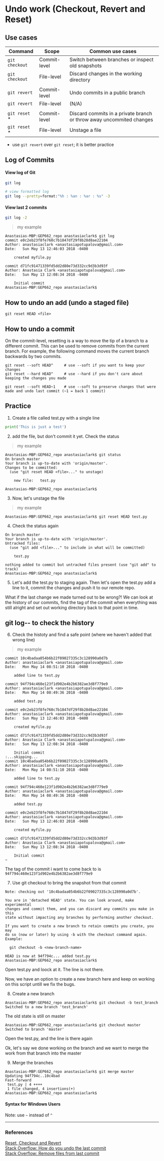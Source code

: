 # Undo work (Checkout, Revert and Reset)

## Use cases

| Command        | Scope              | Common use cases |    
|----------------|--------------------|------------------|
| `git checkout` | Commit-level	      | Switch between branches or inspect old snapshots |
| `git checkout` | File-level	        | Discard changes in the working directory |
|                |                    |                |
| `git revert`	  | Commit-level	      | Undo commits in a public branch |
| `git revert`	  | File-level	        | (N/A) |
|                |                    |                |
| `git reset`  *  | Commit-level       | Discard commits in a private branch or throw away uncommited changes  |  
| `git reset`  *  | File-level	        | Unstage a file |
* use `git revert` over `git reset`; it is better practice


## Log of Commits
#### View log of Git
```bash
git log

# view formatted log
git log --pretty=format:"%h : %an : %ar : %s" -3
```

#### View last 2 commits
```bash
git log -2
```  

>my example  

```git
Anastasias-MBP:GEP662_repo anastasiaclark$ git log
commit e0c2eb23f8fe760c7b1847df29f8b28d8ae22104
Author: anastasiaclark <anastasiapotupalova@gmail.com>
Date:   Sun May 13 12:46:03 2018 -0400

    created myfile.py

commit d71fc91471339fd5dd2d80e73d332cc9d3b3d93f
Author: Anastasia Clark <anastasiapotupalova@gmail.com>
Date:   Sun May 13 12:08:34 2018 -0400

    Initial commit
Anastasias-MBP:GEP662_repo anastasiaclark$
```  

## How to undo an add (undo a staged file)
```git
git reset HEAD <file>       
```

## How to undo a commit 
On the commit-level, resetting is a way to move the tip of a branch to a different commit. This can be used to remove commits from the current branch. For example, the following command moves the current branch backwards by two commits.

```console
git reset --soft HEAD^     # use --soft if you want to keep your changes
git reset --hard HEAD^     # use --hard if you don't care about keeping the changes you made
```

```
git reset --soft HEAD~1    # use --soft to preserve changes that were made and undo last commit (~1 = back 1 commit)
```

## Practice
1. Create a file called test.py with a single line 
```python
print('This is just a test')
```
2. add the file, but don't commit it yet. Check the status

> my example
```git
Anastasias-MBP:GEP662_repo anastasiaclark$ git status
On branch master
Your branch is up-to-date with 'origin/master'.
Changes to be committed:
  (use "git reset HEAD <file>..." to unstage)

	new file:   test.py

Anastasias-MBP:GEP662_repo anastasiaclark$
```
3. Now, let's unstage the file

>my example
```git
Anastasias-MBP:GEP662_repo anastasiaclark$ git reset HEAD test.py  
```
4. Check the status again

```Anastasias-MBP:GEP662_repo anastasiaclark$ git status
On branch master
Your branch is up-to-date with 'origin/master'.
Untracked files:
  (use "git add <file>..." to include in what will be committed)

	test.py

nothing added to commit but untracked files present (use "git add" to track)
Anastasias-MBP:GEP662_repo anastasiaclark$
```
5. Let's add the test.py to staging again. Then let's open the test.py add a line to it, commit the changes and push it to our remote repo.

What if the last change we made turned out to be wrong?! We can look at the history of our commits, find the tag of the commit when everything was still alright and set out working directory back to that point in time.

## git log-- to check the history

6. Check the histoty and find a safe point (where we haven't added that wrong line)
>my example
```Anastasias-MBP:GEP662_repo anastasiaclark$ git log
commit 10c4badaa054b6b22f09027335c3c128990a0d7b
Author: anastasiaclark <anastasiapotupalova@gmail.com>
Date:   Mon May 14 08:51:10 2018 -0400

    added line to test.py

commit 94f794c460e123f1d902e4b2b6382ae3d8f779e9
Author: anastasiaclark <anastasiapotupalova@gmail.com>
Date:   Mon May 14 08:49:36 2018 -0400

    added test.py

commit e0c2eb23f8fe760c7b1847df29f8b28d8ae22104
Author: anastasiaclark <anastasiapotupalova@gmail.com>
Date:   Sun May 13 12:46:03 2018 -0400

    created myfile.py

commit d71fc91471339fd5dd2d80e73d332cc9d3b3d93f
Author: Anastasia Clark <anastasiapotupalova@gmail.com>
Date:   Sun May 13 12:08:34 2018 -0400

    Initial commit
:...skipping...
commit 10c4badaa054b6b22f09027335c3c128990a0d7b
Author: anastasiaclark <anastasiapotupalova@gmail.com>
Date:   Mon May 14 08:51:10 2018 -0400

    added line to test.py

commit 94f794c460e123f1d902e4b2b6382ae3d8f779e9
Author: anastasiaclark <anastasiapotupalova@gmail.com>
Date:   Mon May 14 08:49:36 2018 -0400

    added test.py

commit e0c2eb23f8fe760c7b1847df29f8b28d8ae22104
Author: anastasiaclark <anastasiapotupalova@gmail.com>
Date:   Sun May 13 12:46:03 2018 -0400

    created myfile.py

commit d71fc91471339fd5dd2d80e73d332cc9d3b3d93f
Author: Anastasia Clark <anastasiapotupalova@gmail.com>
Date:   Sun May 13 12:08:34 2018 -0400

    Initial commit
~
```


The tag of the commit i want to come back to is `94f794c460e123f1d902e4b2b6382ae3d8f779e9`

7. Use git checkout to bring the snapshot from that commit

```Anastasias-MBP:GEP662_repo anastasiaclark$ git checkout 94f794c460e123f1d902e4b2b6382ae3d8f779e9
Note: checking out '10c4badaa054b6b22f09027335c3c128990a0d7b'.

You are in 'detached HEAD' state. You can look around, make experimental
changes and commit them, and you can discard any commits you make in this
state without impacting any branches by performing another checkout.

If you want to create a new branch to retain commits you create, you may
do so (now or later) by using -b with the checkout command again. Example:

  git checkout -b <new-branch-name>

HEAD is now at 94f794c... added test.py
Anastasias-MBP:GEP662_repo anastasiaclark$ 
```

Open test.py and loock at it. The line is not there.

Now, we have an option to create a new branch here and keep on working on this script untill we fix the bugs.

8. Create a new branch

```console
Anastasias-MBP:GEP662_repo anastasiaclark$ git checkout -b test_branch
Switched to a new branch 'test_branch'
```
The old state is still on master

```console
Anastasias-MBP:GEP662_repo anastasiaclark$ git checkout master
Switched to branch 'master'
```
Open the test.py, and the line is there again

Ok, let's say we done working on the branch and we want to merge the work from that branch into the master

9. Merge the branches
```console
Anastasias-MBP:GEP662_repo anastasiaclark$ git merge master
Updating 94f794c..10c4bad
Fast-forward
 test.py | 4 ++++
 1 file changed, 4 insertions(+)
Anastasias-MBP:GEP662_repo anastasiaclark$
```


#### Syntax for Windows Users
Note:  use `~` instead of `^`  

---

### References
[Reset, Checkout and Revert](https://www.atlassian.com/git/tutorials/resetting-checking-out-and-reverting/commit-level-operations)  
[Stack Overflow:  How do you undo the last commit](http://stackoverflow.com/questions/927358/how-do-you-undo-the-last-commit)  
[Stack Overflow:  Remove files from last commit](http://stackoverflow.com/questions/12481639/remove-files-from-git-commit)  


